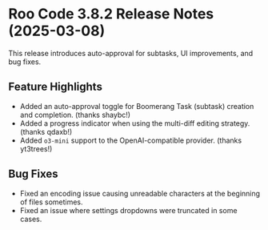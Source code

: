 # Roo Code 3.8.2 Release Notes (2025-03-08)

This release introduces auto-approval for subtasks, UI improvements, and bug fixes.

## Feature Highlights

*   Added an auto-approval toggle for Boomerang Task (subtask) creation and completion. (thanks shaybc!)
*   Added a progress indicator when using the multi-diff editing strategy. (thanks qdaxb!)
*   Added `o3-mini` support to the OpenAI-compatible provider. (thanks yt3trees!)

## Bug Fixes

*   Fixed an encoding issue causing unreadable characters at the beginning of files sometimes.
*   Fixed an issue where settings dropdowns were truncated in some cases.